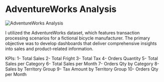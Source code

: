 # AdventureWorks Analysis #
![AdventureWorks Analysis](https://github.com/AfnanAbouElwafa/Excel-Dashboard/assets/60342798/c2dec534-c861-4487-8bc5-a98be2ec459e)

I utilized the AdventureWorks dataset, which features transaction processing scenarios for a fictional bicycle manufacturer.
The primary objective was to develop dashboards that deliver comprehensive insights into sales and product-related information. 

KPIs:
1- Total Sales
2- Total Fright
3- Total Tax 
4- Orders Quantity
5- Total Sales per Category
6- Total Sales per Month
7- Orders Qty by Category
8- Sales by Territory Group
9- Tax Amount by Territory Group
10- Orders Qty per Month
